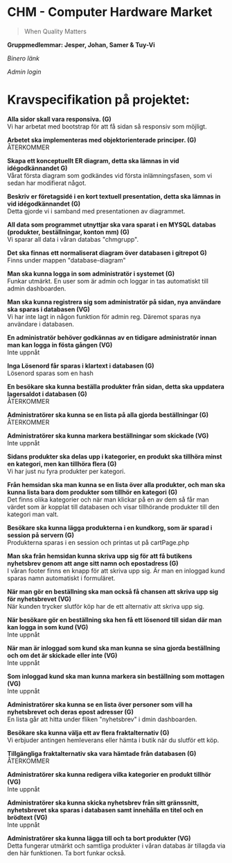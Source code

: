 # CHM - Computer Hardware Market
>When Quality Matters

**Gruppmedlemmar: Jesper, Johan, Samer & Tuy-Vi**

*Binero länk*

*Admin login*

# Kravspecifikation på projektet: 

**Alla sidor skall vara responsiva. (G)**\
Vi har arbetat med bootstrap för att få sidan så responsiv som möjligt.

**Arbetet ska implementeras med objektorienterade principer. (G)**\
ÅTERKOMMER

**Skapa ett konceptuellt ER diagram, detta ska lämnas in vid idégodkännandet G)**\
Vårat första diagram som godkändes vid första inlämningsfasen, som vi sedan har modifierat något.

**Beskriv er företagsidé i en kort textuell presentation, detta ska lämnas in vid idégodkännandet (G)**\
Detta gjorde vi i samband med presentationen av diagrammet.

**All data som programmet utnyttjar ska vara sparat i en MYSQL databas (produkter, beställningar, konton mm) (G)**\
Vi sparar all data i våran databas "chmgrupp".

**Det ska finnas ett normaliserat diagram över databasen i gitrepot G)**\
Finns under mappen "database-diagram"

**Man ska kunna logga in som administratör i systemet (G)**\
Funkar utmärkt. En user som är admin och loggar in tas automatiskt till admin dashboarden.

**Man ska kunna registrera sig som administratör på sidan, nya användare ska sparas i databasen (VG)**\
Vi har inte lagt in någon funktion för admin reg. Däremot sparas nya användare i databasen.

**En administratör behöver godkännas av en tidigare administratör innan man kan logga in fösta gången (VG)**\
Inte uppnåt

**Inga Lösenord får sparas i klartext i databasen (G)**\
Lösenord sparas som en hash

**En besökare ska kunna beställa produkter från sidan, detta ska uppdatera lagersaldot i databasen (G)**\
ÅTERKOMMER

**Administratörer ska kunna se en lista på alla gjorda beställningar (G)**\
ÅTERKOMMER

**Administratörer ska kunna markera beställningar som skickade (VG)**\
Inte uppnåt

**Sidans produkter ska delas upp i kategorier, en produkt ska tillhöra minst en kategori, men kan tillhöra flera (G)**\
Vi har just nu fyra produkter per kategori. 

**Från hemsidan ska man kunna se en lista över alla produkter, och man ska kunna lista bara dom produkter som tillhör en kategori (G)**\
Det finns olika kategorier och när man klickar på en av dem så får man värdet som är kopplat till databasen och visar tillhörande produkter till den kategori man valt.


**Besökare ska kunna lägga produkterna i en kundkorg, som är sparad i session på servern (G)**\
Produkterna sparas i en session och printas ut på cartPage.php

**Man ska från hemsidan kunna skriva upp sig för att få butikens nyhetsbrev genom att ange sitt namn och epostadress (G)**\
I våran footer finns en knapp för att skriva upp sig. Är man en inloggad kund sparas namn automatiskt i formuläret.

**När man gör en beställning ska man också få chansen att skriva upp sig för nyhetsbrevet (VG)**\
När kunden trycker slutför köp har de ett alternativ att skriva upp sig.

**När besökare gör en beställning ska hen få ett lösenord till sidan där man kan logga in som kund (VG)**\
Inte uppnåt

**När man är inloggad som kund ska man kunna se sina gjorda beställning och om det är skickade eller inte (VG)**\
Inte uppnåt

**Som inloggad kund ska man kunna markera sin beställning som mottagen (VG)**\
Inte uppnåt

**Administratörer ska kunna se en lista över personer som vill ha nyhetsbrevet och deras epost adresser (G)**\
En lista går att hitta under fliken "nyhetsbrev" i dmin dashboarden.

**Besökare ska kunna välja ett av flera fraktalternativ (G)**\
Vi erbjuder antingen hemleverans eller hämta i butik när du slutför ett köp.

**Tillgängliga fraktalternativ ska vara hämtade från databasen (G)**\
ÅTERKOMMER

**Administratörer ska kunna redigera vilka kategorier en produkt tillhör (VG)**\
Inte uppnåt

**Administratörer ska kunna skicka nyhetsbrev från sitt gränssnitt, nyhetsbrevet ska sparas i databasen samt innehålla en titel och en brödtext (VG)**\
Inte uppnåt

**Administratörer ska kunna lägga till och ta bort produkter (VG)**\
Detta fungerar utmärkt och samtliga produkter i våran databas är tillagda via den här funktionen. Ta bort funkar också. 
